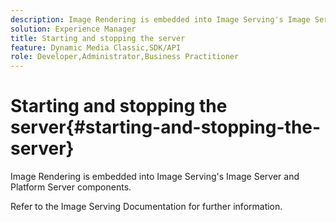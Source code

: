 ```yaml
---
description: Image Rendering is embedded into Image Serving's Image Server and Platform Server components.
solution: Experience Manager
title: Starting and stopping the server
feature: Dynamic Media Classic,SDK/API
role: Developer,Administrator,Business Practitioner
---
```


# Starting and stopping the server{#starting-and-stopping-the-server}

Image Rendering is embedded into Image Serving's Image Server and Platform Server components.

 Refer to the Image Serving Documentation for further information. 
